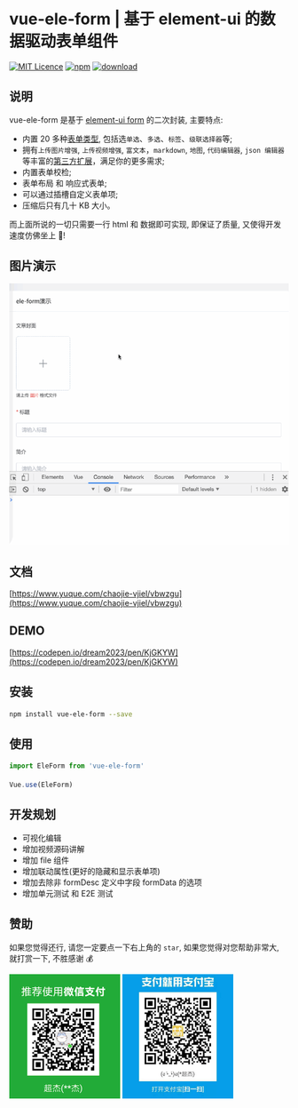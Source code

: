 # vue-ele-form | 基于 element-ui 的数据驱动表单组件

[![MIT Licence](https://badges.frapsoft.com/os/mit/mit.svg)](https://opensource.org/licenses/mit-license.php)
[![npm](https://img.shields.io/npm/v/vue-ele-form.svg)](https://www.npmjs.com/package/vue-ele-form)
[![download](https://img.shields.io/npm/dt/vue-ele-form)](https://npmcharts.com/compare/vue-ele-form?minimal=true)

## 说明

vue-ele-form 是基于 [element-ui form](https://element.eleme.cn/#/zh-CN/component/form) 的二次封装, 主要特点:

- 内置 20 多种[表单类型](https://www.yuque.com/chaojie-vjiel/vbwzgu/kz163g), 包括选`单选`、`多选`、`标签`、`级联选择器`等;
- 拥有`上传图片增强`, `上传视频增强`, `富文本`，`markdown`, `地图`, `代码编辑器`, `json 编辑器`等丰富的[第三方扩展](https://www.yuque.com/chaojie-vjiel/vbwzgu/inlpxy)，满足你的更多需求;
- 内置表单校检;
- 表单布局 和 响应式表单;
- 可以通过插槽自定义表单项;
- 压缩后只有几十 KB 大小。

而上面所说的一切只需要一行 html 和 数据即可实现, 即保证了质量, 又使得开发速度仿佛坐上 🚀!

## 图片演示

[![演示图](https://raw.githubusercontent.com/dream2023/images/master/vue-ele-form.i8p4mna581b.gif)](https://codepen.io/dream2023/pen/KjGKYW)

## 文档

[https://www.yuque.com/chaojie-vjiel/vbwzgu](https://www.yuque.com/chaojie-vjiel/vbwzgu)

## DEMO

[https://codepen.io/dream2023/pen/KjGKYW](https://codepen.io/dream2023/pen/KjGKYW)

## 安装

```bash
npm install vue-ele-form --save
```

## 使用

```js
import EleForm from 'vue-ele-form'

Vue.use(EleForm)
```

## 开发规划

- 可视化编辑
- 增加视频源码讲解
- 增加 file 组件
- 增加联动属性(更好的隐藏和显示表单项)
- 增加去除非 formDesc 定义中字段 formData 的选项
- 增加单元测试 和 E2E 测试

## 赞助

如果您觉得还行, 请您一定要点一下右上角的 `star`, 如果您觉得对您帮助非常大, 就打赏一下, 不胜感谢 💰

<img width="200"  src="https://raw.githubusercontent.com/dream2023/images/master/WechatIMG969.h2bre65hrl6.png" />
<img width="200"  src="https://raw.githubusercontent.com/dream2023/images/master/WechatIMG968.u0pxwvwxyrh.jpeg" />
